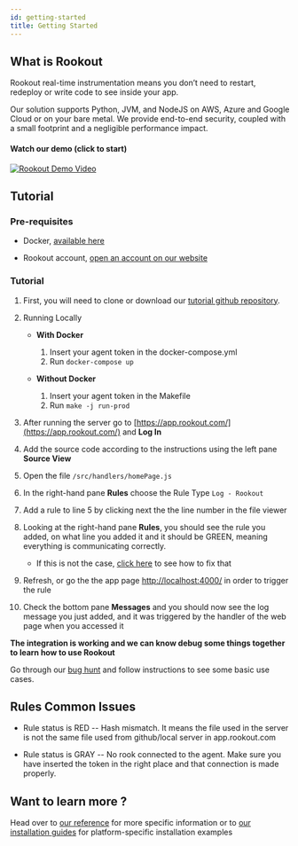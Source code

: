 ```yaml
---
id: getting-started
title: Getting Started
---
```


## What is Rookout

Rookout real-time instrumentation means you don’t need to restart, redeploy or write code to see inside your app.

Our solution supports Python, JVM, and NodeJS on AWS, Azure and Google Cloud or on your bare metal. We provide
end-to-end security, coupled with a small footprint and a negligible performance impact.


#### Watch our demo (click to start)

<a href="https://www.youtube.com/watch?v=qTdpOC92DBI" target="_blank">
    <img src="https://img.youtube.com/vi/qTdpOC92DBI/0.jpg" alt="Rookout Demo Video" />
</a>

## Tutorial
### Pre-requisites

- Docker, [available here](https://www.docker.com/community-edition#/download)

- Rookout account, [open an account on our website](https://www.rookout.com/join-our-early-adopters-plan/)




### Tutorial

1. First, you will need to clone or download our [tutorial github repository](https://github.com/Rookout/tutorial-nodejs).
1. Running Locally
   
   - **With Docker**
       1. Insert your agent token in the docker-compose.yml
       1. Run `docker-compose up`
   
   - **Without Docker**
       1. Insert your agent token in the Makefile
       1. Run `make -j run-prod`

1. After running the server go to [https://app.rookout.com/](https://app.rookout.com/) and **Log In**
1. Add the source code according to the instructions using the left pane **Source View**
1. Open the file `/src/handlers/homePage.js`
1. In the right-hand pane **Rules** choose the Rule Type `Log - Rookout`
1. Add a rule to line 5 by clicking next the the line number in the file viewer
1. Looking at the right-hand pane **Rules**, you should see the rule you added, on what line you added it and it should be GREEN, meaning everything is communicating correctly.
    - If this is not the case, [click here](#rules-common-issues) to see how to fix that
1. Refresh, or go the the app page [http://localhost:4000/](http://localhost:4000/) in order to trigger the rule
1. Check the bottom pane **Messages** and you should now see the log message you just added, and it was triggered by the handler of the web page when you accessed it

__The integration is working and we can know debug some things together to learn how to use Rookout__

Go through our [bug hunt](tutorials-bughunt-node.md) and follow instructions to see some basic use cases.

## Rules Common Issues

- Rule status is RED -- Hash mismatch. It means the file used in the server is not the same file used from github/local server in app.rookout.com

- Rule status is GRAY -- No rook connected to the agent. Make sure you have inserted the token in the right place and that connection is made properly.

## Want to learn more ?

Head over to [our reference](reference-home.md) for more specific information
or to [our installation guides](installation-overview.md) for platform-specific installation examples
